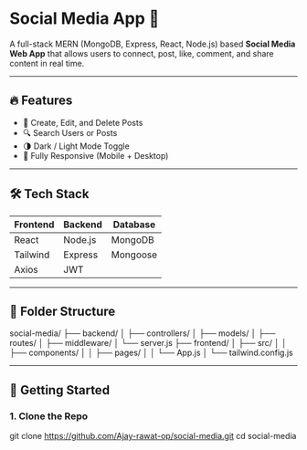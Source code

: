 # Social Media App 🚀

A full-stack MERN (MongoDB, Express, React, Node.js) based **Social Media Web App** that allows users to connect, post, like, comment, and share content in real time.

---

## 🔥 Features

- 📸 Create, Edit, and Delete Posts
- 🔍 Search Users or Posts
- 🌗 Dark / Light Mode Toggle
- 📱 Fully Responsive (Mobile + Desktop)

---

## 🛠️ Tech Stack

| Frontend | Backend | Database |
|----------|---------|----------|
| React    | Node.js | MongoDB  |
| Tailwind | Express | Mongoose |
| Axios    | JWT     |

---

## 📁 Folder Structure

social-media/
├── backend/
│ ├── controllers/
│ ├── models/
│ ├── routes/
│ ├── middleware/
│ └── server.js
├── frontend/
│ ├── src/
│ │ ├── components/
│ │ ├── pages/
│ │ └── App.js
│ └── tailwind.config.js



---

## 🚀 Getting Started

### 1. Clone the Repo

git clone https://github.com/Ajay-rawat-op/social-media.git
cd social-media

